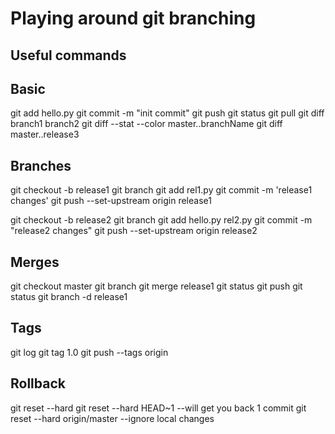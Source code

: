 # Playing around git branching

## Useful commands

## Basic
git add hello.py
git commit -m "init commit"
git push
git status
git pull
git diff branch1 branch2
git diff --stat --color master..branchName
git diff master..release3

## Branches
git checkout -b release1
git branch
git add rel1.py 
git commit -m 'release1 changes'
git push --set-upstream origin release1

git checkout -b release2
git branch
git add hello.py rel2.py 
git commit -m "release2 changes"
git push --set-upstream origin release2

## Merges
git checkout master
git branch
git merge release1
git status
git push
git status
git branch -d release1

## Tags
git log
git tag 1.0 <commitId>
git push --tags origin

## Rollback
git reset --hard <commitid>
git reset --hard HEAD~1 --will get you back 1 commit
git reset --hard origin/master --ignore local changes

